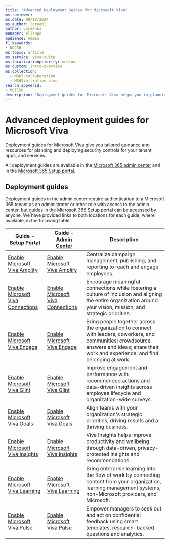 ```yaml
---
title: "Advanced Deployment Guides for Microsoft Viva"
ms.reviewer:
ms.date: 09/19/2024
ms.author: loreenl
author: LoreenLa
manager: elizapo
audience: Admin
f1.keywords:
- NOCSH
ms.topic: article
ms.service: viva-suite
ms.localizationpriority: medium
ms.custom: intro-overview
ms.collection:
  - M365-collaboration
  - M365initiative-viva
search.appverid:
- MET150
description: "Deployment guides for Microsoft Viva helps you in planning and deploying Microsoft Viva."
---
```

# Advanced deployment guides for Microsoft Viva

Deployment guides for Microsoft Viva give you tailored guidance and resources for planning and deploying security controls for your tenant, apps, and services.

All deployment guides are available in the [Microsoft 365 admin center](https://go.microsoft.com/fwlink/?linkid=2224787) and in the [Microsoft 365 Setup portal](https://go.microsoft.com/fwlink/?linkid=2241022).


## Deployment guides

Deployment guides in the admin center require authentication to a Microsoft 365 tenant as an administrator or other role with access to the admin center, but guides in the Microsoft 365 Setup portal can be accessed by anyone. We have provided links to both locations for each guide, where available, in the following table.


| Guide - [Setup Portal](https://go.microsoft.com/fwlink/?linkid=2241022) | Guide - [Admin Center](https://go.microsoft.com/fwlink/?linkid=2224787) | Description |
|---------|---------|---------|
|[Enable Microsoft Viva Amplify](https://go.microsoft.com/fwlink/?linkid=2263448)     |[Enable Microsoft Viva Amplify](https://go.microsoft.com/fwlink/?linkid=2263282)         | Centralize campaign management, publishing, and reporting to reach and engage employees.      |
|[Enable Microsoft Viva Connections](https://go.microsoft.com/fwlink/?linkid=2222984)     |[Enable Microsoft Viva Connections](https://go.microsoft.com/fwlink/?linkid=2224697)         | Encourage meaningful connections while fostering a culture of inclusion and aligning the entire organization around your vision, mission, and strategic priorities.      |
|[Enable Microsoft Viva Engage](https://go.microsoft.com/fwlink/?linkid=2223067)   |  [Enable Microsoft Viva Engage](https://go.microsoft.com/fwlink/?linkid=2224797)       | Bring people together across the organization to connect with leaders, coworkers, and communities; crowdsource answers and ideas; share their work and experience; and find belonging at work.        |
|[Enable Microsoft Viva Glint](https://go.microsoft.com/fwlink/?linkid=2264113)    | [Enable Microsoft Viva Glint](https://go.microsoft.com/fwlink/?linkid=2263279)        | Improve engagement and performance with recommended actions and data-driven insights across employee lifecycle and organization-wide surveys.        |
|[Enable Microsoft Viva Goals](https://go.microsoft.com/fwlink/?linkid=2222980)    | [Enable Microsoft Viva Goals](https://go.microsoft.com/fwlink/?linkid=2224796)        | Align teams with your organization's strategic priorities, driving results and a thriving business.        |
|[Enable Microsoft Viva Insights](https://go.microsoft.com/fwlink/?linkid=2240668)    | [Enable Microsoft Viva Insights](https://go.microsoft.com/fwlink/?linkid=2224795)       | Viva Insights helps improve productivity and wellbeing through data-driven, privacy-protected insights and recommendations.        |
|[Enable Microsoft Viva Learning](https://go.microsoft.com/fwlink/?linkid=2223163)     |[Enable Microsoft Viva Learning](https://go.microsoft.com/fwlink/?linkid=2225000)         | Bring enterprise learning into the flow of work by connecting content from your organization, learning management systems, non-Microsoft providers, and Microsoft.     |
|[Enable Microsoft Viva Pulse](https://go.microsoft.com/fwlink/?linkid=2263280)     |[Enable Microsoft Viva Pulse](https://go.microsoft.com/fwlink/?linkid=2263281)         | Empower managers to seek out and act on confidential feedback using smart templates, research-backed questions and analytics.     |
